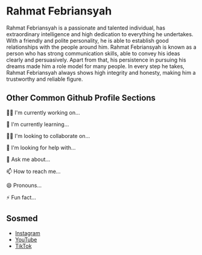 
# Rahmat Febriansyah

Rahmat Febriansyah is a passionate and talented individual, has extraordinary intelligence and high dedication to everything he undertakes. With a friendly and polite personality, he is able to establish good relationships with the people around him. Rahmat Febriansyah is known as a person who has strong communication skills, able to convey his ideas clearly and persuasively. Apart from that, his persistence in pursuing his dreams made him a role model for many people. In every step he takes, Rahmat Febriansyah always shows high integrity and honesty, making him a trustworthy and reliable figure.

## Other Common Github Profile Sections
👩‍💻 I'm currently working on...

🧠 I'm currently learning...

👯‍♀️ I'm looking to collaborate on...

🤔 I'm looking for help with...

💬 Ask me about...

📫 How to reach me...

😄 Pronouns...

⚡️ Fun fact...


## Sosmed

- [Instagram](https://www.instagram.com/rhmtfeb)
- [YouTube](https://www.youtube.com/channel/UC8PV9sjSjH5TvFkAVGw7xoQ)
- [TikTok](https://www.tiktok.com/@rhmtfebriansyah_?is_from_webapp=1&sender_device=pc)

